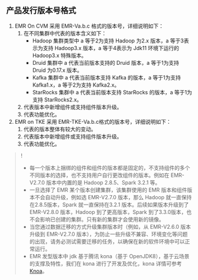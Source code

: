 ## 产品发行版本号格式
1. EMR On CVM 采用 EMR-Va.b.c 格式的版本号，详细说明如下：
	1. 在不同集群中代表的版本含义如下：
		- Hadoop 集群类型中 a 等于2为支持 Hadoop 为2.x 版本，a 等于3表示为支持 Hadoop3.x 版本，a 等于4表示为 Jdk11 环境下运行的 Hadoop3.x 特殊版本。
		- Druid 集群中 a 代表当前版本支持的 Druid 版本，a 等于1为支持 Druid 为0.17.x 版本。
		- Kafka 集群中 a 代表当前版本支持 Kafka 的版本，a 等于1为支持 Kafka1.x，a 等于2为支持 Kafka2.x。
		- StarRocks 集群中 a 代表当前版本支持 StarRocks 的版本，a 等于1为支持 StarRocks2.x。
	2. 代表版本中新增组件或支持组件版本升级。
	3. 代表功能优化。
2. EMR on TKE 采用 EMR-TKE-Va.b.c格式的版本号，详细说明如下：
	1. 代表的版本整体有较大的变动。
	2. 代表版本中新增组件或支持组件版本升级。
	3. 代表功能优化。

>! 
>- 每一个版本上捆绑的组件和组件的版本都是固定的，不支持组件的多个不同版本的选择，也不支持用户自行更改组件的版本。例如在 EMR-V2.7.0 版本中内置的是 Hadoop 2.8.5、Spark 3.2.1 等。
>- 一旦选择了 EMR 某个版本创建集群，该集群使用的 EMR 版本和组件版本不会自动升级，例如选 EMR-V2.7.0 版本，那么 Hadoop 就一直保持在2.8.5版本，Spark 就一直保持在3.2.1 版本。后续如果版本升级到了 EMR-V2.8.0 版本，Hadoop 到了更高版本，Spark 到了3.3.0版本，也不会影响已创建的集群。只有新的集群才会使用新的镜像。
>- 当您通过数据迁移的方式升级集群版本时（例如，从 EMR-V2.6.0 版本升级到 EMR-V2.7.0 版本），为防止一些升级不兼容、环境变化等问题的出现，请务必测试需要迁移的任务，以确保在新的软件环境中可以正常运行。
>- EMR 发型版本中 jdk 基于腾讯 kona（基于 OpenJDK8），基于云场景的支撑及特性，我们在 kona 进行了开发及优化，kona 详情可参考 [Knoa](https://cloud.tencent.com/document/product/1149)。

